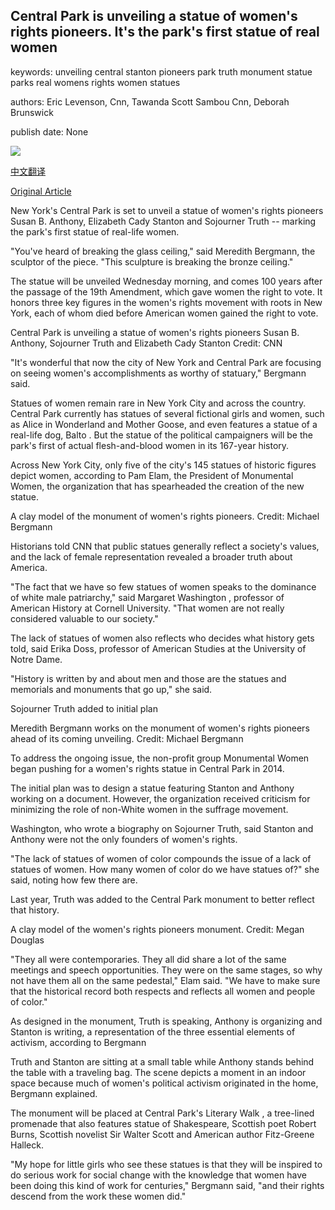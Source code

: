 ## Central Park is unveiling a statue of women's rights pioneers. It's the park's first statue of real women

keywords: unveiling central stanton pioneers park truth monument statue parks real womens rights women statues

authors: Eric Levenson, Cnn, Tawanda Scott Sambou Cnn, Deborah Brunswick

publish date: None

![](https://cdn.cnn.com/cnnnext/dam/assets/200824173910-04-central-park-womens-rights-statue-super-tease.jpg)

[中文翻译](Central%20Park%20is%20unveiling%20a%20statue%20of%20women%27s%20rights%20pioneers.%20It%27s%20the%20park%27s%20first%20statue%20of%20real%20women_zh.md)

[Original Article](https://edition.cnn.com/style/article/central-park-womens-rights-statue/index.html)

New York's Central Park is set to unveil a statue of women's rights pioneers Susan B. Anthony, Elizabeth Cady Stanton and Sojourner Truth -- marking the park's first statue of real-life women.

"You've heard of breaking the glass ceiling," said Meredith Bergmann, the sculptor of the piece. "This sculpture is breaking the bronze ceiling."

The statue will be unveiled Wednesday morning, and comes 100 years after the passage of the 19th Amendment, which gave women the right to vote. It honors three key figures in the women's rights movement with roots in New York, each of whom died before American women gained the right to vote.

Central Park is unveiling a statue of women's rights pioneers Susan B. Anthony, Sojourner Truth and Elizabeth Cady Stanton Credit: CNN

"It's wonderful that now the city of New York and Central Park are focusing on seeing women's accomplishments as worthy of statuary," Bergmann said.

Statues of women remain rare in New York City and across the country. Central Park currently has statues of several fictional girls and women, such as Alice in Wonderland and Mother Goose, and even features a statue of a real-life dog, Balto . But the statue of the political campaigners will be the park's first of actual flesh-and-blood women in its 167-year history.

Across New York City, only five of the city's 145 statues of historic figures depict women, according to Pam Elam, the President of Monumental Women, the organization that has spearheaded the creation of the new statue.

A clay model of the monument of women's rights pioneers. Credit: Michael Bergmann

Historians told CNN that public statues generally reflect a society's values, and the lack of female representation revealed a broader truth about America.

"The fact that we have so few statues of women speaks to the dominance of white male patriarchy," said Margaret Washington , professor of American History at Cornell University. "That women are not really considered valuable to our society."

The lack of statues of women also reflects who decides what history gets told, said Erika Doss, professor of American Studies at the University of Notre Dame.

"History is written by and about men and those are the statues and memorials and monuments that go up," she said.

Sojourner Truth added to initial plan

Meredith Bergmann works on the monument of women's rights pioneers ahead of its coming unveiling. Credit: Michael Bergmann

To address the ongoing issue, the non-profit group Monumental Women began pushing for a women's rights statue in Central Park in 2014.

The initial plan was to design a statue featuring Stanton and Anthony working on a document. However, the organization received criticism for minimizing the role of non-White women in the suffrage movement.

Washington, who wrote a biography on Sojourner Truth, said Stanton and Anthony were not the only founders of women's rights.

"The lack of statues of women of color compounds the issue of a lack of statues of women. How many women of color do we have statues of?" she said, noting how few there are.

Last year, Truth was added to the Central Park monument to better reflect that history.

A clay model of the women's rights pioneers monument. Credit: Megan Douglas

"They all were contemporaries. They all did share a lot of the same meetings and speech opportunities. They were on the same stages, so why not have them all on the same pedestal," Elam said. "We have to make sure that the historical record both respects and reflects all women and people of color."

As designed in the monument, Truth is speaking, Anthony is organizing and Stanton is writing, a representation of the three essential elements of activism, according to Bergmann

Truth and Stanton are sitting at a small table while Anthony stands behind the table with a traveling bag. The scene depicts a moment in an indoor space because much of women's political activism originated in the home, Bergmann explained.

The monument will be placed at Central Park's Literary Walk , a tree-lined promenade that also features statue of Shakespeare, Scottish poet Robert Burns, Scottish novelist Sir Walter Scott and American author Fitz-Greene Halleck.

"My hope for little girls who see these statues is that they will be inspired to do serious work for social change with the knowledge that women have been doing this kind of work for centuries," Bergmann said, "and their rights descend from the work these women did."